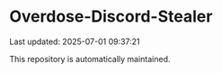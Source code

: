 # Overdose-Discord-Stealer

Last updated: 2025-07-01 09:37:21

This repository is automatically maintained.
